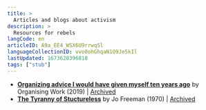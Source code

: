 ```yaml
---
title: >
  Articles and blogs about activism
description: >
  Resources for rebels
langCode: en
articleID: A9a_EE4_WSX6U9rrwqSl
languageCollectionID: vvo0ohGhqaN1O9Je5kIl
lastUpdated: 1673628396818
tags: ["stub"]
---
```


-   [**Organizing advice I would have given myself ten years ago**](https://organizing.work/2019/07/organizing-advice-i-would-have-given-myself-ten-years-ago/) by Organising Work (2019) | [Archived](https://web.archive.org/web/20200611131926/https://organizing.work/2019/07/organizing-advice-i-would-have-given-myself-ten-years-ago/)
-   [**The Tyranny of Stuctureless**](https://www.jofreeman.com/joreen/tyranny.htm) by Jo Freeman (1970) | [Archived](https://web.archive.org/web/*/https://www.jofreeman.com/joreen/tyranny.htm)